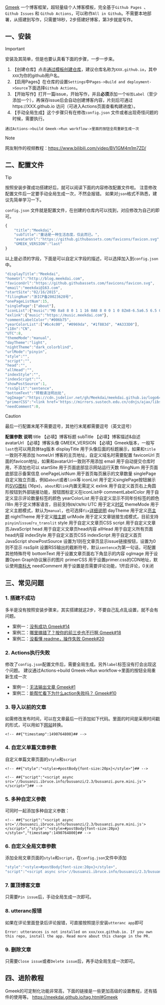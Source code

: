 [Gmeek](https://github.com/Meekdai/Gmeek) 一个博客框架，超轻量级个人博客模板，完全基于`Github Pages `、 `Github Issues` 和 `Github Actions`，可以称作`All in Github`。不需要本地部署，从搭建到写作，只需要18秒，2步搭建好博客，第3步就是写作。

## 一、安装
Important

安装及其简单，但是也要认真看下面的步骤，一步一步来。

1. 【创建仓库】点击[通过模板创建仓库](https://github.com/new?template_name=Gmeek-template&template_owner=Meekdai)，建议仓库名称为`XXX.github.io`，其中`XXX`为你的github用户名。
2. 【启用Pages】在仓库的设置`Settings`中`Pages->Build and deployment->Source`下面选择`Github Actions`。
3. 【开始写作】打开一篇issue，开始写作，并且**必须**添加一个`标签Label`（至少添加一个），再保存issue后会自动创建博客内容，片刻后可通过https://XXX.github.io 访问（可进入Actions页面查看构建进度）。
4. 【手动全局生成】这个步骤只有在修改`config.json` 文件或者出现奇怪问题的时候，需要执行。

```p4
通过Actions->build Gmeek->Run workflow->里面的按钮全局重新生成一次
```

Note

网友制作的视频教程：https://www.bilibili.com/video/BV1GM4m1m7ZD/

## 二、配置文件
Tip

按照安装步骤成功搭建好后，就可以阅读下面的内容修改配置文件啦。 注意修改配置文件后一定要手动全局生成一次，不然会报错。 如果对`json`格式不熟悉，建议先简单学习一下。

`config.json` 文件就是配置文件，在创建的仓库内可以找到，对应修改为自己的即可。

```js
{
    "title":"Meekdai",
    "subTitle":"童话是一种生活态度，仅此而已。",
    "avatarUrl":"https://github.githubassets.com/favicons/favicon.svg",
    "GMEEK_VERSION":"last"
}
```

以上是必须的字段，下面是可以自定义字段的描述，可以选择加入到`config.json`中。

```js
"displayTitle":"Meekdai",
"homeUrl":"http://blog.meekdai.com",
"faviconUrl":"https://github.githubassets.com/favicons/favicon.svg",
"email":"meekdai@163.com",
"startSite":"02/16/2015",
"filingNum":"浙ICP备20023628号",
"onePageListNum":15,
"singlePage":["about"],
"iconList":{"music":"M0 8a8 8 0 1 1 16 0A8 8 0 0 1 0 8Zm8-6.5a6.5 6.5 0 1 0 0 13 6.5 6.5 0 0 0 0-13Z"},
"exlink":{"music":"https://music.meekdai.com"},
"commentLabelColor":"#006b75",
"yearColorList":["#bc4c00", "#0969da", "#1f883d", "#A333D0"],
"i18n":"CN",
"UTC":8,
"themeMode":"manual",
"dayTheme":"light",
"nightTheme":"dark_colorblind",
"urlMode":"pinyin",
"style":"",
"script":"",
"head":"",
"allHead":"",
"indexStyle":"",
"indexScript":"",
"showPostSource":1,
"rssSplit":"sentence",
"bottomText":"转载请注明出处",
"ogImage":"https://cdn.jsdelivr.net/gh/Meekdai/meekdai.github.io/logo64.jpg",
"primerCSS":"<link href='https://mirrors.sustech.edu.cn/cdnjs/ajax/libs/Primer/21.0.7/primer.css' rel='stylesheet' />",
"needComment":0,
```

Caution

最后一行配置末尾不需要逗号，其他行末尾都需要逗号（英文逗号）

**配置参数**	**说明**
title	【必填】博客标题
subTitle	【必填】博客描述&自述
avatarUrl	【必填】博客头像
GMEEK_VERSION	【必填】Gmeek版本，一般写`last`也可以用具体tag版本
displayTitle	用于头像后面的标题展示，如果和`title`一致则不用添加
homeUrl	博客的主页地址，自定义域名时需要配置
faviconUrl	页面的favicon地址，如果和avatarUrl一致则不用添加
email	用于自动提交仓库时用，不添加也可以
startSite	用于页面底部显示网站运行天数
filingNum	用于页面底部显示备案信息
onePageListNum	用于首页每页展示的文章数量
singlePage	自定义独立页面，例如`about`或者`link`等
iconList	用于定义singlePage按钮展示的[SVG图标](https://primer.style/foundations/icons/#16px) (16px)，`about`和`link`内置无需定义
exlink	用于自定义首页右上角圆形按钮到外部链接功能，按钮图标定义在iconList中
commentLabelColor	用于自定义显示评论数量标签的颜色
yearColorList	用于自定义显示不同年份标签的颜色
i18n	用于定义博客语言，目前支持`EN`/`CN`/`RU`
UTC	用于定义[时区](https://en.wikipedia.org/wiki/List_of_UTC_offsets)
themeMode	用于定义主题模式，默认为`manual`，也可选择`fix`[详细说明](https://blog.meekdai.com/post/%E3%80%90Gmeek-jin-jie-%E3%80%91-liang-an-zhu-ti-pei-zhi-fang-shi.html)
dayTheme	用于定义[亮主题](https://github.com/settings/appearance)
nightTheme	用于定义[暗主题](https://github.com/settings/appearance)
urlMode	用于定义文章链接生成模式，目前支持`pinyin`/`issue`/`ru_translit`
style	用于自定义文章页CSS
script	用于自定义文章页JavaScript
head	用于自定义文章页head内容
allHead	用于自定义所有页面head内容
indexStyle	用于自定义首页CSS
indexScript	用于自定义首页JavaScript
showPostSource	设置为1则在文章页显示issue链接按钮，设置为0则不显示
rssSplit	设置RSS输出的截断符号，默认`sentence`为第一句话，可配置其他特殊符号
bottomText	用于设置文章页面右下角显示的内容
ogImage	用于设置Open Graph协议展示的图片
primerCSS	用于设置primer.css的CDN地址，默认使用[南科大](https://mirrors.sustech.edu.cn/cdnjs/ajax/libs/Primer/21.0.7/primer.css)
needComment	用于设置是否需要评论功能，1开启评论，0关闭
## 三、常见问题
### 1. 搭建不成功
多半是没有按照安装步骤来，其实搭建就这2步，不要自己乱点乱设置，就不会有问题。

* 案例一：[没有成功 Gmeek#14](https://github.com/Meekdai/Gmeek/issues/14)
* 案例二：[哪里搞错了？按你的前三步也不行啊 Gmeek#18](https://github.com/Meekdai/Gmeek/issues/18)
* 案例二：[没看懂 readme，操作失败 Gmeek#20](https://github.com/Meekdai/Gmeek/issues/20)

### 2. Actions执行失败
修改了`config.json`配置文件后，需要全局生成。另外`label`标签没有打会出现这个问题。 建议通过Actions->build Gmeek->Run workflow->里面的按钮全局重新生成一次

* 案例一：[无法输出文章 Gmeek#1](https://github.com/Meekdai/Gmeek/issues/1)
* 案例二：[能帮忙看下为什么action失败吗？ Gmeek#10](https://github.com/Meekdai/Gmeek/issues/10)

### 3. 导入以前的文章
如需修改发布时间，可以在文章最后一行添加如下代码。里面的时间是采用时间戳的形式，可以用如下[网站](https://tool.lu/timestamp)转换。

```
<!-- ##{"timestamp":1490764800}## -->
```

### 4. 自定义单篇文章参数
自定义单篇文章页面的`style`和`script`

```
<!-- ##{"style":"<style>#postBody{font-size:20px}</style>"}## -->
```

```
<!-- ##{"script":"<script async src='//busuanzi.ibruce.info/busuanzi/2.3/busuanzi.pure.mini.js'></script>"}## -->
```

### 5. 多种自定义参数
可同时一起添加多种自定义参数：

```
<!-- ##{"script":"<script async src='//busuanzi.ibruce.info/busuanzi/2.3/busuanzi.pure.mini.js'></script>","style":"<style>#postBody{font-size:20px}</style>","timestamp":1490764800}## -->
```

### 6. 自定义全局文章参数
添加全局文章页面的`style`和`script`，在`config.json`文件中添加

```js
"style":"<style>#postBody{font-size:20px}</style>",
"script":"<script async src='//busuanzi.ibruce.info/busuanzi/2.3/busuanzi.pure.mini.js'></script>",
```

### 7. 置顶博客文章
只需要`Pin issue`后，手动全局生成一次即可。

### 8. utteranc报错
如果在评论里面登录后评论报错，可直接按照提示安装`utteranc app`即可

```
Error: utterances is not installed on xxx/xxx.github.io. If you own this repo, install the app. Read more about this change in the PR.
```

### 9. 删除文章
只需要`Close issue`或者`Delete issue`后，再手动全局生成一次即可。

## 四、进阶教程
Gmeek的可定制化功能非常高，下面的链接是一些更加高级的设置教程，还有插件的使用等。 https://meekdai.github.io/tag.html#Gmeek

